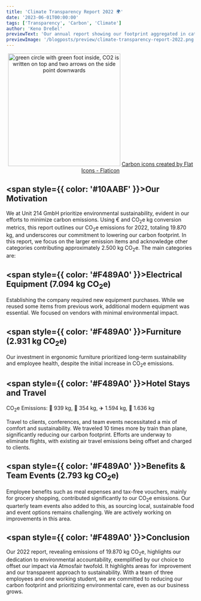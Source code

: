 ```yaml
---
title: 'Climate Transparency Report 2022 🌍'
date: '2023-06-01T00:00:00'
tags: ['Transparency', 'Carbon', 'Climate']
author: 'Keno Dreßel'
previewText: 'Our annual report showing our footprint aggregated in categories.'
previewImage: '/blogposts/preview/climate-transparency-report-2022.png'
---
```


<p align="center">
<img src="/blogposts/preview/climate-transparency-report-2022.png" alt="green circle with green foot inside, CO2 is written on top and two arrows on the side point downwards" width="300"/>
<a href="https://www.flaticon.com/free-icons/carbon" title="carbon icons">Carbon icons created by Flat Icons - Flaticon</a>
</p>

## <span style={{ color: '#10AABF' }}>Our Motivation</span>

We at Unit 214 GmbH prioritize environmental sustainability, evident in our efforts to minimize carbon emissions.
Using € and CO<sub>2</sub>e kg conversion metrics, this report outlines our CO<sub>2</sub>e emissions for 2022, totaling 19.870 kg, and underscores our commitment to lowering our carbon footprint.
In this report, we focus on the larger emission items and acknowledge other categories contributing approximately 2.500 kg CO<sub>2</sub>e.
The main categories are:

## <span style={{ color: '#F489A0' }}>Electrical Equipment (7.094 kg CO<sub>2</sub>e)</span>

Establishing the company required new equipment purchases.
While we reused some items from previous work, additional modern equipment was essential.
We focused on vendors with minimal environmental impact.

## <span style={{ color: '#F489A0' }}>Furniture (2.931 kg CO<sub>2</sub>e)</span>

Our investment in ergonomic furniture prioritized long-term sustainability and employee health, despite the initial increase in CO<sub>2</sub>e emissions.

## <span style={{ color: '#F489A0' }}>Hotel Stays and Travel</span>

CO<sub>2</sub>e Emissions: 🚅 939 kg, 🚙 354 kg, ✈️ 1.594 kg, 🏨 1.636 kg

Travel to clients, conferences, and team events necessitated a mix of comfort and sustainability.
We traveled 10 times more by train than plane, significantly reducing our carbon footprint.
Efforts are underway to eliminate flights, with existing air travel emissions being offset and charged to clients.

## <span style={{ color: '#F489A0' }}>Benefits & Team Events (2.793 kg CO<sub>2</sub>e)</span>

Employee benefits such as meal expenses and tax-free vouchers, mainly for grocery shopping, contributed significantly to our CO<sub>2</sub>e emissions.
Our quarterly team events also added to this, as sourcing local, sustainable food and event options remains challenging.
We are actively working on improvements in this area.

## <span style={{ color: '#F489A0' }}>Conclusion</span>

Our 2022 report, revealing emissions of 19.870 kg CO<sub>2</sub>e, highlights our dedication to environmental accountability, exemplified by our choice to offset our impact via Atmosfair twofold.
It highlights areas for improvement and our transparent approach to sustainability.
With a team of three employees and one working student, we are committed to reducing our carbon footprint and prioritizing environmental care, even as our business grows.
